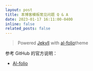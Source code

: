 ```yaml
---
layout: post
title: 本博客模板常见问题 Q & A
date: 2023-01-17 16:11:00-0400
inline: false
related_posts: false
---
```

> Powered [Jekyll](https://jekyllrb.com/) with [al-folio](https://github.com/alshedivat/al-folio)theme

参考 GitHub 的官方说明：
* [Al-folio](https://github.com/alshedivat/al-folio)